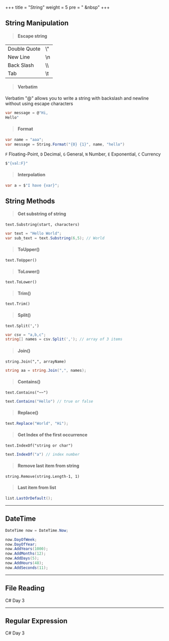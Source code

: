 +++
title = "String"
weight = 5
pre = "<i class='fas fa-pen'></i> &nbsp"
+++

## String Manipulation

> #### Escape string

|              |      |
| ------------ | ---- |
| Double Quote | \\"  |
| New Line     | \n   |
| Back Slash   | \\\  |
| Tab          | \t   |

> #### Verbatim

Verbatim "@" allows you to write a string with backslash and newline without using escape characters

```c#
var message = @"Hi,
Hello"
```

> #### Format

```c#
var name = "aaa";
var message = String.Format("{0} {1}", name, "hello")
```

`F` Floating-Point, `D` Decimal, `G` General, `N` Number, `E` Exponential, `C` Currency

```c#
$"{val:F}"
```

> #### Interpolation

```c#
var a = $"I have {var}";
```

## String Methods

> #### Get substring of string

`text.Substring(start, characters)`

```c#
var text = "Hello World";
var sub_text = text.Substring(6,5); // World
```

> #### ToUpper()

`text.ToUpper()`

> #### ToLower()

`text.ToLower()`

> #### Trim()

`text.Trim()`

> #### Split()

`text.Split(',')`

```c#
var csv = "a,b,c";
string[] names = csv.Split(','); // array of 3 items
```

> #### Join()

`string.Join(",", arrayName)`

```c#
string aa = string.Join(",", names);
```

> #### Contains()

`text.Contains("~~")`

```c#
text.Contains("Hello") // true or false
```

> #### Replace()

```c#
text.Replace("World", "Hi");
```

> #### Get Index of the first occurrence

`text.IndexOf("string or char")`

```c#
text.IndexOf("a") // index number
```

> #### Remove last item from string

`string.Remove(string.Length-1, 1)`

> #### Last item from list

```c#
list.LastOrDefault();
```

---

## DateTime

```c#
DateTime now = DateTime.Now;

now.DayOfWeek;
now.DayOfYear;
now.AddYears(1000);
now.AddMonths(12);
now.AddDays(5);
now.AddHours(48);
now.AddSeconds(11);
```

---

## File Reading

C# Day 3

---

## Regular Expression

C# Day 3
